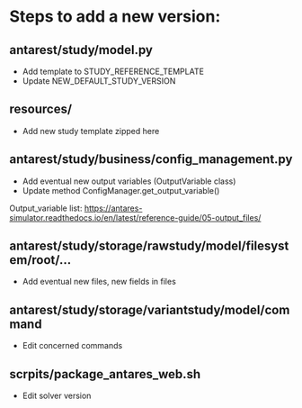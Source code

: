 # Steps to add a new version:

## antarest/study/model.py
* Add template to STUDY_REFERENCE_TEMPLATE
* Update NEW_DEFAULT_STUDY_VERSION

## resources/
* Add new study template  zipped here

## antarest/study/business/config_management.py
* Add eventual new output variables (OutputVariable class) 
* Update method ConfigManager.get_output_variable()

Output_variable list: https://antares-simulator.readthedocs.io/en/latest/reference-guide/05-output_files/

## antarest/study/storage/rawstudy/model/filesystem/root/...
* Add eventual new files, new fields in files

## antarest/study/storage/variantstudy/model/command
* Edit concerned commands

## scrpits/package_antares_web.sh
* Edit solver version
